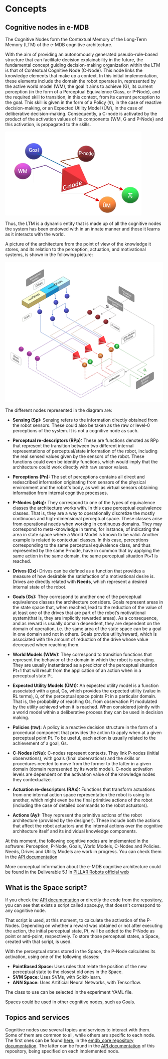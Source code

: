 # Concepts

## Cognitive nodes in e-MDB

The Cognitive Nodes form the Contextual Memory of the Long-Term Memory (LTM) of the e-MDB cognitive architecture. 

With the aim of providing an autonomously generated pseudo-rule-based structure that can facilitate decision explainability in the future, the fundamental concept guiding decision-making organization within the LTM is that of Contextual Cognitive Node (C-Node). This node links the knowledge elements that make up a context. In this initial implementation, these elements include the domain the robot operates in, represented by the active world model (WM), the goal it aims to achieve (G), its current perception (in the form of a Perceptual Equivalence Class, or P-Node), and the required skill to transition, in this context, from its current perception to the goal. This skill is given in the form of a Policy (𝜋), in the case of reactive decision-making, or an Expected Utility Model (Û𝑀), in the case of deliberative decision-making. Consequently, a C-node is activated by the product of the activation values of its components {WM, G and P-Node} and this activation, is propagated to the skills.

![Schematic of a context node](images/Contextual_node.png)

Thus, the LTM is a dynamic entity that is made up of all the cognitive nodes the system has been endowed with in an innate manner and those it learns as it interacts with the world. 

A picture of the architecture from the point of view of the knowledge it stores, and its
relation to the perception, actuation, and motivational systems, is shown in the following picture:

![Schematic of the architecture memory structure](images/Cognitive_architecture_memory.png)

The different nodes represented in the diagram are:

- **Sensing (Sp):** Sensing refers to the information directly obtained from the robot sensors. These could also be taken as the raw or level-0 perceptions of the system. 
It is not a cognitive node as such.

- **Perceptual re-descriptors (RPp):** These are functions denoted as RPp that represent the transition between two different internal representations of perceptual/state information of the robot, including the real sensed values given by the sensors of the robot. These functions could even be identity functions, which would imply that the architecture could work directly with raw sensor values.

- **Perceptions (Pn):** The set of perceptions contains all direct and redescribed information originating from sensors of the physical environment and the robot's body, as well as virtual sensors obtaining information from internal cognitive processes.

- **P-Nodes (pNq):** They correspond to one of the types of equivalence classes the architecture works with. In this case perceptual equivalence classes. That is, they are a way to operationally discretize the mostly continuous and high-dimensional perceptual space. These classes arise from operational needs when working in continuous domains. They may correspond to meta-knowledge in terms, for instance, of indicating the area in state space where a World Model is known to be valid. Another example is related to contextual classes. In this case, perceptions corresponding to the same perceptual equivalence class, and thus represented by the same P-node, have in common that by applying the same action in the same domain, the same perceptual situation Pt+1 is reached.

- **Drives (Dx):** Drives can be defined as a function that provides a measure of how desirable the satisfaction of a motivational desire is. Drives are directly related with **Needs**, which represent a desired internal state of the robot.

- **Goals (Gs):** They correspond to another one of the perceptual equivalence classes the architecture considers. Goals represent areas in the state space that, when reached, lead to the reduction of the value of at least one of the drives that are part of the robot’s motivational system(that is, they are implicitly rewarded areas). As a consequence, and as reward is usually domain dependent, they are dependent on the domain of operation, i.e. the same area of the state space can be a goal in one domain and not in others. Goals provide utility/reward, which is associated with the amount of reduction of the drive whose value decreased when reaching them.

- **World Models (WMv):** They correspond to transition functions that represent the behavior of the domain in which the robot is operating. They are usually instantiated as a predictor of the perceptual situation Pt+1 that will result from the application of an action when in a perceptual state Pt.

- **Expected Utility Models (ÛMt):** An expected utility model is a function associated with a goal, Gs, which provides the expected utility (value in RL terms), û, of the perceptual space points Pt in a particular domain. That is, the probability of reaching Gs, from observation Pt modulated by the utility achieved when it is reached. When considered jointly with a world model within a deliberative process they can be used in decision making.

- **Policies (πw):** A policy is a reactive decision structure in the form of a procedural component that provides the action to apply when at a given perceptual point Pt. To be useful, each action is usually related to the achievement of a goal, Gs.

- **C-Nodes (cNu):** C-nodes represent contexts. They link P-nodes (initial observations), with goals (final observations) and the skills or procedures needed to move from the former to the latter in a given domain (domain represented by its world model). C-node activation levels are dependent on the activation value of the knowledge nodes they contextualize. 

- **Actuation re-descriptors (RAx):** Functions that transform actuations from one internal action space representation the robot is using to another, which might even be the final primitive actions of the robot (including the case of detailed commands to the robot actuators).

- **Actions (Ay):** They represent the primitive actions of the robot architecture (provided by the designer). These include both the actions that affect the robot actuators and the internal actions over the cognitive architecture itself and its individual knowledge components.

At this moment, the following cognitive nodes are implemented in the software: Perception, P-Node, Goals, World Models, C-Nodes and Policies. Needs, Drives and Utility Models are work in progress. You can check them in the [API documentation](../cognitive_nodes/api_documentation.rst)

More conceptual information about the e-MDB cognitive architecture could be found in the Deliverable 5.1 in [PILLAR Robots official web](https://pillar-robots.eu/deliverables/)

## What is the Space script?

If you check the [API documentation](../cognitive_nodes/api_documentation.rst) or directly the code from the repository, you can see that exists a script called space.py, that doesn't correspond to any cognitive node.

That script is used, at this moment, to calculate the activation of the P-Nodes. 
Depending on whether a reward was obtained or not after executing the action, the initial perceptual state, Pt, will be added to the P-Node as point or anti-point, respectively. To store those perceptual states, a Space, created with that script, is used.

With the perceptual states stored in the Space, the P-Node calculates its activation, using one of the following classes:

- **PointBased Space:** Uses rules that relate the position of the new perceptual state to the closest old ones in the Space.
- **SVM Space:** Uses SVMs, with Scikit-learn.
- **ANN Space:** Uses Artificial Neural Networks, with Tensorflow.

The class to use can be selected in the experiment YAML file.

Spaces could be used in other cognitive nodes, such as Goals.

## Topics and services

Cognitive nodes use several topics and services to interact with them. Some of them are common to all, while others are specific to each node.  The first ones can be found [here](), in the [emdb_core repository documentation](https://docs.pillar-robots.eu/projects/emdb_core/en/latest/). The latter can be found in the [API documentation](../cognitive_nodes/api_documentation.rst) of this repository, being specified on each implemented node.

